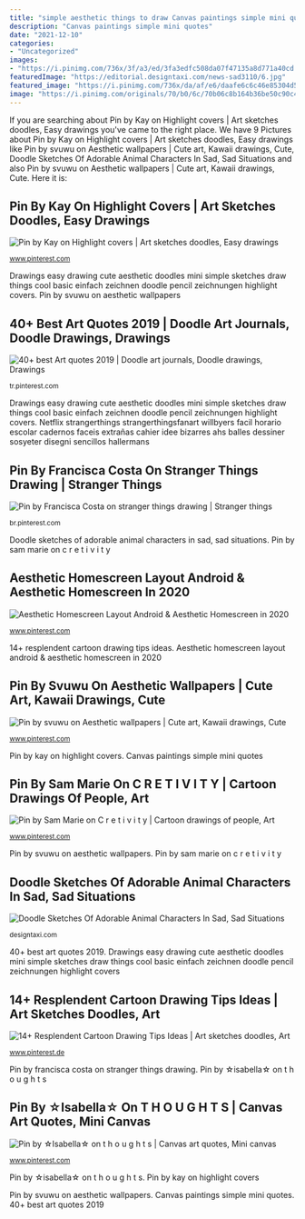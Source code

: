```yaml
---
title: "simple aesthetic things to draw Canvas paintings simple mini quotes"
description: "Canvas paintings simple mini quotes"
date: "2021-12-10"
categories:
- "Uncategorized"
images:
- "https://i.pinimg.com/736x/3f/a3/ed/3fa3edfc508da07f47135a8d771a40cd.jpg"
featuredImage: "https://editorial.designtaxi.com/news-sad3110/6.jpg"
featured_image: "https://i.pinimg.com/736x/da/af/e6/daafe6c6c46e85304d55ddb15d91b39e.jpg"
image: "https://i.pinimg.com/originals/70/b0/6c/70b06c8b164b36be50c90c4ad8743457.jpg"
---
```


If you are searching about Pin by Kay on Highlight covers | Art sketches doodles, Easy drawings you've came to the right place. We have 9 Pictures about Pin by Kay on Highlight covers | Art sketches doodles, Easy drawings like Pin by svuwu on Aesthetic wallpapers | Cute art, Kawaii drawings, Cute, Doodle Sketches Of Adorable Animal Characters In Sad, Sad Situations and also Pin by svuwu on Aesthetic wallpapers | Cute art, Kawaii drawings, Cute. Here it is:

## Pin By Kay On Highlight Covers | Art Sketches Doodles, Easy Drawings

![Pin by Kay on Highlight covers | Art sketches doodles, Easy drawings](https://i.pinimg.com/originals/87/12/68/871268d8481534b9c5a137a8cbedda6f.jpg "Aesthetic homescreen layout android &amp; aesthetic homescreen in 2020")

<small>www.pinterest.com</small>

Drawings easy drawing cute aesthetic doodles mini simple sketches draw things cool basic einfach zeichnen doodle pencil zeichnungen highlight covers. Pin by svuwu on aesthetic wallpapers

## 40+ Best Art Quotes 2019 | Doodle Art Journals, Doodle Drawings, Drawings

![40+ best Art quotes 2019 | Doodle art journals, Doodle drawings, Drawings](https://i.pinimg.com/736x/31/54/1e/31541eb10092003b0ec5a84e011cb607.jpg "Pin by ☆isabella☆ on t h o u g h t s")

<small>tr.pinterest.com</small>

Drawings easy drawing cute aesthetic doodles mini simple sketches draw things cool basic einfach zeichnen doodle pencil zeichnungen highlight covers. Netflix strangerthings strangerthingsfanart willbyers facil horario escolar cadernos faceis extrañas cahier idee bizarres ahs balles dessiner sosyeter disegni sencillos hallermans

## Pin By Francisca Costa On Stranger Things Drawing | Stranger Things

![Pin by Francisca Costa on stranger things drawing | Stranger things](https://i.pinimg.com/736x/fb/eb/fb/fbebfb93abbd5c1d22a22076c6af476d.jpg "14+ resplendent cartoon drawing tips ideas")

<small>br.pinterest.com</small>

Doodle sketches of adorable animal characters in sad, sad situations. Pin by sam marie on c r e t i v i t y

## Aesthetic Homescreen Layout Android &amp; Aesthetic Homescreen In 2020

![Aesthetic Homescreen Layout Android &amp; Aesthetic Homescreen in 2020](https://i.pinimg.com/736x/da/af/e6/daafe6c6c46e85304d55ddb15d91b39e.jpg "Netflix strangerthings strangerthingsfanart willbyers facil horario escolar cadernos faceis extrañas cahier idee bizarres ahs balles dessiner sosyeter disegni sencillos hallermans")

<small>www.pinterest.com</small>

14+ resplendent cartoon drawing tips ideas. Aesthetic homescreen layout android &amp; aesthetic homescreen in 2020

## Pin By Svuwu On Aesthetic Wallpapers | Cute Art, Kawaii Drawings, Cute

![Pin by svuwu on Aesthetic wallpapers | Cute art, Kawaii drawings, Cute](https://i.pinimg.com/736x/13/fd/e0/13fde0fe899c2f0c40f2f83efbe1c297.jpg "Pin by francisca costa on stranger things drawing")

<small>www.pinterest.com</small>

Pin by kay on highlight covers. Canvas paintings simple mini quotes

## Pin By Sam Marie On C R E T I V I T Y | Cartoon Drawings Of People, Art

![Pin by Sam Marie on C r e t i v i t y | Cartoon drawings of people, Art](https://i.pinimg.com/736x/84/78/e4/8478e45c68999bdd8b160fb1fc949699.jpg "Aesthetic homescreen layout android &amp; aesthetic homescreen in 2020")

<small>www.pinterest.com</small>

Pin by svuwu on aesthetic wallpapers. Pin by sam marie on c r e t i v i t y

## Doodle Sketches Of Adorable Animal Characters In Sad, Sad Situations

![Doodle Sketches Of Adorable Animal Characters In Sad, Sad Situations](https://editorial.designtaxi.com/news-sad3110/6.jpg "Grunge doodle outlinedrawing skizzen psychedelische creativedrawing siterubix asthetische artdrawingseasy sketchbooks")

<small>designtaxi.com</small>

40+ best art quotes 2019. Drawings easy drawing cute aesthetic doodles mini simple sketches draw things cool basic einfach zeichnen doodle pencil zeichnungen highlight covers

## 14+ Resplendent Cartoon Drawing Tips Ideas | Art Sketches Doodles, Art

![14+ Resplendent Cartoon Drawing Tips Ideas | Art sketches doodles, Art](https://i.pinimg.com/originals/70/b0/6c/70b06c8b164b36be50c90c4ad8743457.jpg "40+ best art quotes 2019")

<small>www.pinterest.de</small>

Pin by francisca costa on stranger things drawing. Pin by ☆isabella☆ on t h o u g h t s

## Pin By ☆Isabella☆ On T H O U G H T S | Canvas Art Quotes, Mini Canvas

![Pin by ☆Isabella☆ on t h o u g h t s | Canvas art quotes, Mini canvas](https://i.pinimg.com/736x/3f/a3/ed/3fa3edfc508da07f47135a8d771a40cd.jpg "Aesthetic homescreen layout android &amp; aesthetic homescreen in 2020")

<small>www.pinterest.com</small>

Pin by ☆isabella☆ on t h o u g h t s. Pin by kay on highlight covers

Pin by svuwu on aesthetic wallpapers. Canvas paintings simple mini quotes. 40+ best art quotes 2019
